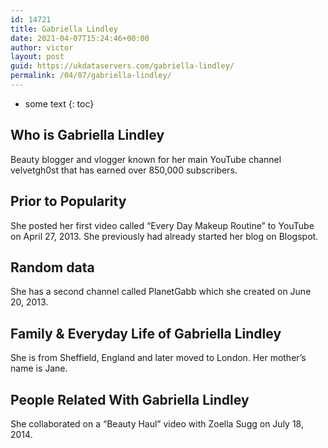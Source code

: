```yaml
---
id: 14721
title: Gabriella Lindley
date: 2021-04-07T15:24:46+00:00
author: victor
layout: post
guid: https://ukdataservers.com/gabriella-lindley/
permalink: /04/07/gabriella-lindley/
---
```


* some text
{: toc}


## Who is Gabriella Lindley



Beauty blogger and vlogger known for her main YouTube channel velvetgh0st that has earned over 850,000 subscribers.

                
                
                
## Prior to Popularity



She posted her first video called &#8220;Every Day Makeup Routine&#8221; to YouTube on April 27, 2013. She previously had already started her blog on Blogspot.

                
                
                
## Random data



She has a second channel called PlanetGabb which she created on June 20, 2013.

                
                
                
## Family & Everyday Life of Gabriella Lindley



She is from Sheffield, England and later moved to London. Her mother&#8217;s name is Jane.

                
                
                
## People Related With Gabriella Lindley



She collaborated on a &#8220;Beauty Haul&#8221; video with Zoella Sugg on July 18, 2014.

                
              
            
          
          
          